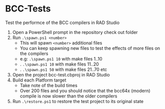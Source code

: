 # BCC-Tests
 Test the performce of the BCC compilers in RAD Studio

1. Open a PowerShell prompt in the repository check out folder
2. Run `.\spawn.ps1 <number>`
   - This will spawn `<number>` additional files
   - You can keep spawning new files to test the effects of more files on the compilers
   - e.g: `.\spawn.ps1 10` with make files 1..10
   - .    `.\spawn.ps1 10` with make files 11..20
   - .    `.\spawn.ps1 50` with make files 21..70 etc
3. Open the project bcc-test.cbproj in RAD Studio
4. Build each Platform target
   - Take note of the build times
   - Over 200 files and you should notice that the bcc64x (modern) compile is now slower than the older compilers
5. Run `.\restore.ps1` to restore the test project to its original state

